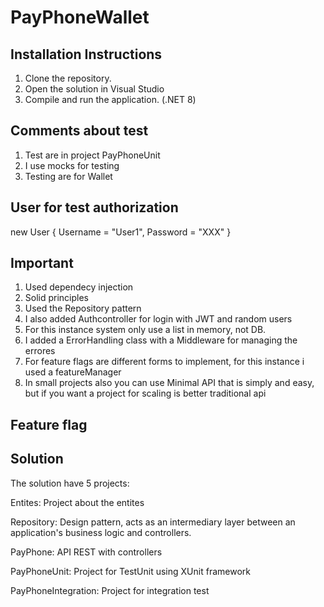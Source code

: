 # PayPhoneWallet

## Installation Instructions

1. Clone the repository.
2. Open the solution in Visual Studio
3. Compile and run the application.  (.NET 8)



## Comments about test

1. Test are in project PayPhoneUnit
2. I use mocks for testing
3. Testing are for Wallet

## User for test authorization

new User { Username = "User1", Password = "XXX" }

## Important

1. Used dependecy injection
2. Solid principles 
3. Used the Repository pattern
4. I also added Authcontroller for login with JWT and random users
5. For this instance system only use a list in memory, not DB.
6. I added a ErrorHandling class with a Middleware for managing the errores
7. For feature flags are different forms to implement, for this instance i used a featureManager
8. In small projects also you can use Minimal API that is simply and easy, but if you want a project for scaling is better traditional api

## Feature flag 



## Solution

The solution have 5 projects: 

Entites: Project about the entites

Repository: Design pattern, acts as an intermediary layer between an application's business logic and controllers.

PayPhone: API REST with controllers

PayPhoneUnit: Project for TestUnit using XUnit framework

PayPhoneIntegration: Project for integration test 


   
